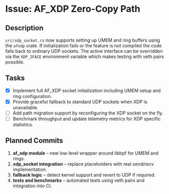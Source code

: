 # Issue: AF_XDP Zero-Copy Path

## Description
`src/xdp_socket.rs` now supports setting up UMEM and ring buffers using the
`afxdp` crate. If initialization fails or the feature is not compiled the code
falls back to ordinary UDP sockets. The active interface can be overridden via
the `XDP_IFACE` environment variable which makes testing with veth pairs
possible.

## Tasks
- [x] Implement full AF_XDP socket initialization including UMEM setup and ring configuration.
- [x] Provide graceful fallback to standard UDP sockets when XDP is unavailable.
- [ ] Add path migration support by reconfiguring the XDP socket on the fly.
- [ ] Benchmark throughput and update telemetry metrics for XDP specific statistics.

## Planned Commits
1. **af_xdp module** – new low level wrapper around libbpf for UMEM and rings.
2. **xdp_socket integration** – replace placeholders with real send/recv implementation.
3. **fallback logic** – detect kernel support and revert to UDP if required.
4. **tests and benchmarks** – automated tests using veth pairs and integration into CI.
